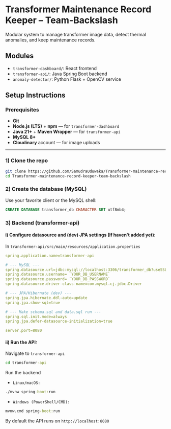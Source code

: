 # Transformer Maintenance Record Keeper – Team-Backslash

Modular system to manage transformer image data, detect thermal anomalies, and keep maintenance records.

## Modules
- `transformer-dashboard/`: React frontend
- `transformer-api/`: Java Spring Boot backend
- `anomaly-detector/`: Python Flask + OpenCV service

## Setup Instructions

### Prerequisites
- **Git**
- **Node.js (LTS)** + **npm** — for `transformer-dashboard`
- **Java 21+** + **Maven Wrapper** — for `transformer-api`
- **MySQL 8+**
- **Cloudinary** account — for image uploads

---

### 1) Clone the repo
```bash
git clone https://github.com/SamudraUduwaka/Transformer-maintenance-record-keeper-team-backslash.git
cd Transformer-maintenance-record-keeper-team-backslash
```

### 2) Create the database (MySQL)

Use your favorite client or the MySQL shell:
```sql
CREATE DATABASE transformer_db CHARACTER SET utf8mb4;
```

### 3) Backend (transformer-api)

#### i) Configure datasource and (dev) JPA settings (If haven't added yet):

In `transformer-api/src/main/resources/application.properties`

```yaml
spring.application.name=transformer-api

# --- MySQL ---
spring.datasource.url=jdbc:mysql://localhost:3306/transformer_db?useSSL=false&allowPublicKeyRetrieval=true&serverTimezone=UTC
spring.datasource.username= `YOUR_DB_USERNAME`
spring.datasource.password= `YOUR_DB_PASSWORD`
spring.datasource.driver-class-name=com.mysql.cj.jdbc.Driver

# --- JPA/Hibernate (dev) ---
spring.jpa.hibernate.ddl-auto=update
spring.jpa.show-sql=true

# --- Make schema.sql and data.sql run ---
spring.sql.init.mode=always
spring.jpa.defer-datasource-initialization=true

server.port=8080
```

#### ii) Run the API:

Navigate to `transformer-api`
```cmd
cd transformer-api
```

Run the backend

- `Linux/macOS:`
```cmd
./mvnw spring-boot:run
```
- `Windows (PowerShell/CMD):`
```cmd
mvnw.cmd spring-boot:run
```

By default the API runs on `http://localhost:8080`